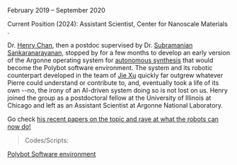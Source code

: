 February 2019 – September 2020

Current Position (2024): Assistant Scientist, Center for Nanoscale Materials <a href="https://www.linkedin.com/in/henry-chan-b38a7215"><i class="fa-brands fa-linkedin-in"></i></a> <a href="https://www.anl.gov/profile/henry-chan"><i class="fa-solid fa-blog"></i></a> <a href="https://scholar.google.com/citations?user=6hH8R3UAAAAJ&amp;hl=en"><i class="ai ai-google-scholar-square ai-3x"></i></a>.

Dr. <a href="https://www.anl.gov/profile/henry-chan">Henry Chan</a>, then a postdoc supervised by Dr. <a href="https://www.anl.gov/profile/subramanian-sankaranarayanan">Subramanian Sankaranarayanan</a>, stopped by for a few months to develop an early version of the Argonne operating system for <a href="https://cnm.anl.gov/pages/polybot">autonomous synthesis</a> that would become the Polybot software environment. The system and its robotic counterpart developed in the team of <a href="https://www.anl.gov/profile/jie-xu">Jie Xu</a> quickly far outgrew whatever Pierre could understand or contribute to, and, eventually took a life of its own --no, the irony of an AI-driven system doing so is not lost on us. Henry joined the group as a postdoctoral fellow at the University of Illinois at Chicago and left as an Assistant Scientist at Argonne National Laboratory.

Go check <a href="https://cnm.anl.gov/pages/polybot">his recent papers on the topic and rave at what the robots can now do!</a>

> Codes/Scripts:

<a href="https://www.anl.gov/partnerships/polybot-an-aiintegrated-robotic-software-environment-anlsf21142">Polybot Software environment</a>
